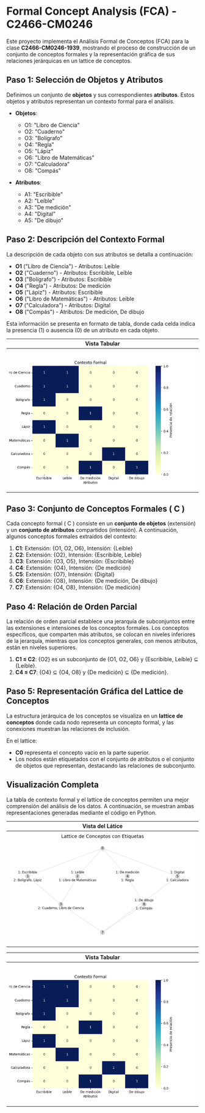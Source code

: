 # Formal Concept Analysis (FCA) - C2466-CM0246

Este proyecto implementa el Análisis Formal de Conceptos (FCA) para la clase **C2466-CM0246-1939**, mostrando el proceso de construcción de un conjunto de conceptos formales y la representación gráfica de sus relaciones jerárquicas en un lattice de conceptos.

## Paso 1: Selección de Objetos y Atributos

Definimos un conjunto de **objetos** y sus correspondientes **atributos**. Estos objetos y atributos representan un contexto formal para el análisis.

- **Objetos**:

  - O1: "Libro de Ciencia"
  - O2: "Cuaderno"
  - O3: "Bolígrafo"
  - O4: "Regla"
  - O5: "Lápiz"
  - O6: "Libro de Matemáticas"
  - O7: "Calculadora"
  - O8: "Compás"

- **Atributos**:
  - A1: "Escribible"
  - A2: "Leíble"
  - A3: "De medición"
  - A4: "Digital"
  - A5: "De dibujo"

## Paso 2: Descripción del Contexto Formal

La descripción de cada objeto con sus atributos se detalla a continuación:

- **O1** ("Libro de Ciencia") - Atributos: Leíble
- **O2** ("Cuaderno") - Atributos: Escribible, Leíble
- **O3** ("Bolígrafo") - Atributos: Escribible
- **O4** ("Regla") - Atributos: De medición
- **O5** ("Lápiz") - Atributos: Escribible
- **O6** ("Libro de Matemáticas") - Atributos: Leíble
- **O7** ("Calculadora") - Atributos: Digital
- **O8** ("Compás") - Atributos: De medición, De dibujo

Esta información se presenta en formato de tabla, donde cada celda indica la presencia (1) o ausencia (0) de un atributo en cada objeto.

| Vista Tabular                         |
| ------------------------------------- |
| ![Tabular View](img/tabular_view.png) |

## Paso 3: Conjunto de Conceptos Formales \( C \)

Cada concepto formal \( C \) consiste en un **conjunto de objetos** (extensión) y un **conjunto de atributos** compartidos (intensión). A continuación, algunos conceptos formales extraídos del contexto:

1. **C1**: Extensión: {O1, O2, O6}, Intensión: {Leíble}
2. **C2**: Extensión: {O2}, Intensión: {Escribible, Leíble}
3. **C3**: Extensión: {O3, O5}, Intensión: {Escribible}
4. **C4**: Extensión: {O4}, Intensión: {De medición}
5. **C5**: Extensión: {O7}, Intensión: {Digital}
6. **C6**: Extensión: {O8}, Intensión: {De medición, De dibujo}
7. **C7**: Extensión: {O4, O8}, Intensión: {De medición}

## Paso 4: Relación de Orden Parcial

La relación de orden parcial establece una jerarquía de subconjuntos entre las extensiones e intensiones de los conceptos formales. Los conceptos específicos, que comparten más atributos, se colocan en niveles inferiores de la jerarquía, mientras que los conceptos generales, con menos atributos, están en niveles superiores.

1. **C1 ≤ C2**: {O2} es un subconjunto de {O1, O2, O6} y {Escribible, Leíble} ⊆ {Leíble}.
2. **C4 ≤ C7**: {O4} ⊆ {O4, O8} y {De medición} ⊆ {De medición}.

## Paso 5: Representación Gráfica del Lattice de Conceptos

La estructura jerárquica de los conceptos se visualiza en un **lattice de conceptos** donde cada nodo representa un concepto formal, y las conexiones muestran las relaciones de inclusión.

En el lattice:

- **C0** representa el concepto vacío en la parte superior.
- Los nodos están etiquetados con el conjunto de atributos o el conjunto de objetos que representan, destacando las relaciones de subconjunto.

## Visualización Completa

La tabla de contexto formal y el lattice de conceptos permiten una mejor comprensión del análisis de los datos. A continuación, se muestran ambas representaciones generadas mediante el código en Python.

| Vista del Látice                      |
| ------------------------------------- |
| ![Lattice View](img/lattice_view.png) |

| Vista Tabular                         |
| ------------------------------------- |
| ![Tabular View](img/tabular_view.png) |
